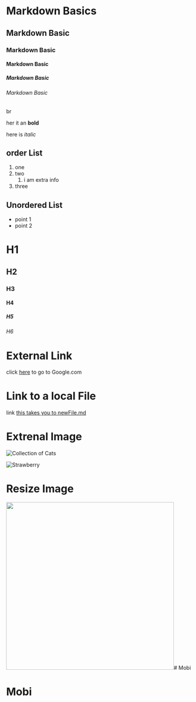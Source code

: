 # Markdown Basics
## Markdown Basic
### Markdown Basic
#### Markdown Basic
##### Markdown Basic
###### Markdown Basic
br  

her it an **bold**

here is *italic*

## order List

1. one
2. two
    1. i am extra info
3. three

## Unordered List

* point 1
* point 2

# H1
## H2
### H3
#### H4
##### H5
###### H6

# External Link
click [here](https://www.google.com) to go to Google.com

# Link to a local File

link [this takes you to newFile.md](Subfolder/newFile2.md)

# Extrenal Image

![Collection of Cats](https://upload.wikimedia.org/wikipedia/commons/thumb/0/0b/Cat_poster_1.jpg/800px-Cat_poster_1.jpg)


![Strawberry](Subfolder/straw.jpeg)

# Resize Image
<img src="Subfolder/straw.jpeg" height="450"># Mobi
# Mobi
